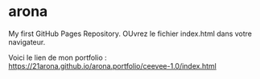 # arona
My first GitHub Pages Repository. OUvrez le fichier index.html dans votre navigateur.

Voici le lien de mon portfolio : https://21arona.github.io/arona.portfolio/ceevee-1.0/index.html
